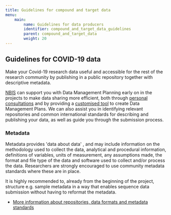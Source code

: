 ```yaml
---
title: Guidelines for compound and target data
menu:
    main:
        name: Guidelines for data producers
        identifier: compound_and_target_data_guidelines
        parent: compound_and_target_data
        weight: 20
---
```


## Guidelines for COVID-19 data
Make your Covid-19 research data useful and accessible for the rest of the research community by publishing in a public repository together with descriptive metadata.

[NBIS](http://www.nbis.se/) can support you with Data Management Planning early on in the projects to make data sharing more efficient, both through [personal consultations](https://nbis.se/support/supportform/index.php?form=consultation) and by providing a [customised tool](https://dsw.scilifelab.se/) to create Data Management Plans. We can also assist you in identifying relevant repositories and common international standards for describing and publishing your data, as well as guide you through the submission process.

<!-- ### Repositories -->

### Metadata
Metadata provides 'data about data' , and may include information on the methodology used to collect the data, analytical and procedural information, definitions of variables, units of measurement, any assumptions made, the format and file type of the data and software used to collect and/or process the data. Researchers are strongly encouraged to use community metadata standards where these are in place.

<!--- Suggestions of specifik metadata standards --->

It is highly recommended to, already from the beginning of the project, structure e.g. sample metadata in a way that enables sequence data submission  without having to reformat the metadata.

* [More information about repositories, data formats and metadata standards](https://scilifelab-data-guidelines.readthedocs.io/en/latest/docs/covid-19/index.html#guidelines-about-repositories-data-formats-and-metadata-standards)
